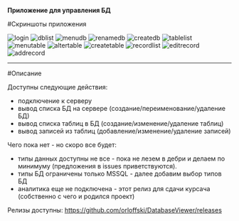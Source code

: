 <b>Приложение для управления БД</b>

#Скриншоты приложения

![login](https://cloud.githubusercontent.com/assets/12079742/21699806/6911a44e-d3ae-11e6-9ded-fbf7073ca3e8.png)
![dblist](https://cloud.githubusercontent.com/assets/12079742/21699805/68fbf7de-d3ae-11e6-9e88-4fe7a8aaf4ca.png)
![menudb](https://cloud.githubusercontent.com/assets/12079742/21699810/691428b8-d3ae-11e6-8b31-a07e366cbd9b.png)
![renamedb](https://cloud.githubusercontent.com/assets/12079742/21699811/69165c32-d3ae-11e6-9c33-37873f4bf43e.png)
![createdb](https://cloud.githubusercontent.com/assets/12079742/21699803/68f891ca-d3ae-11e6-8409-b18036b709e9.png)
![tablelist](https://cloud.githubusercontent.com/assets/12079742/21699800/68f6bdc8-d3ae-11e6-98b6-74609462371b.png)
![menutable](https://cloud.githubusercontent.com/assets/12079742/21699807/69132602-d3ae-11e6-86d5-c315eeb7a020.png)
![altertable](https://cloud.githubusercontent.com/assets/12079742/21699802/68f7c63c-d3ae-11e6-91bd-6155df865635.png)
![createtable](https://cloud.githubusercontent.com/assets/12079742/21699801/68f7be30-d3ae-11e6-8f0f-033719a895d6.png)
![recordlist](https://cloud.githubusercontent.com/assets/12079742/21699809/69142f7a-d3ae-11e6-8000-e019ee6f0629.png)
![editrecord](https://cloud.githubusercontent.com/assets/12079742/21699808/6913ee70-d3ae-11e6-8019-2b75bb0a148a.png)
![addrecord](https://cloud.githubusercontent.com/assets/12079742/21699804/68f9d40e-d3ae-11e6-9c41-fa65b118928d.png)

***
#Описание

Доступны следующие действия:
- подключение к серверу
- вывод списка БД на сервере (создание/переименование/удаление БД)
- вывод списка таблиц в БД (создание/изменение/удаление таблиц)
- вывод записей из таблиц (добавление/изменение/удаление записей)

Чего пока нет - но скоро все будет:
- типы данных доступны не все - пока не лезем в дебри и делаем по минимуму (предложения в issues приветствуются).
- типы БД ограничены только MSSQL - далее добавим выбор типов БД
- аналитика еще не подключена - этот релиз для сдачи курсача (собственно с чего и родился проект)

Релизы доступны: https://github.com/orloffski/DatabaseViewer/releases
